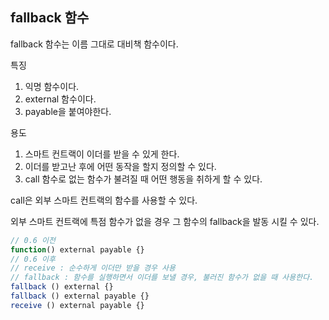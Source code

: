 ## fallback 함수

fallback 함수는 이름 그대로 대비책 함수이다.

특징
1. 익명 함수이다.
2. external 함수이다.
3. payable을 붙여야한다.

용도
1. 스마트 컨트랙이 이더를 받을 수 있게 한다.
2. 이더를 받고난 후에 어떤 동작을 할지 정의할 수 있다.
3. call 함수로 없는 함수가 불려질 때 어떤 행동을 취하게 할 수 있다.

call은 외부 스마트 컨트랙의 함수를 사용할 수 있다.

외부 스마트 컨트랙에 특점 함수가 없을 경우 그 함수의 fallback을 발동 시킬 수 있다.

```ts
// 0.6 이전
function() external payable {}
// 0.6 이후
// receive : 순수하게 이더만 받을 경우 사용
// fallback : 함수를 실행하면서 이더를 보낼 경우, 불러진 함수가 없을 때 사용한다.
fallback () external {}
fallback () external payable {}
receive () external payable {}
```


